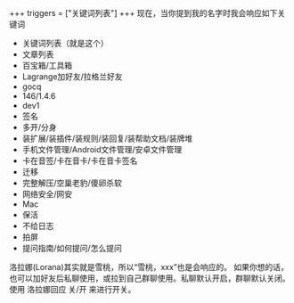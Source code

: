 +++
triggers = ["关键词列表"]
+++
现在，当你提到我的名字时我会响应如下关键词
- 关键词列表（就是这个）
- 文章列表
- 百宝箱/工具箱
- Lagrange加好友/拉格兰好友
- gocq
- 146/1.4.6
- dev1
- 签名
- 多开/分身
- 装扩展/装插件/装规则/装回复/装帮助文档/装牌堆
- 手机文件管理/Android文件管理/安卓文件管理
- 卡在音签/卡在音卡/卡在音卡签名
- 迁移
- 完整解压/空巢老豹/傻卵杀软
- 网络安全/网安
- Mac
- 保活
- 不给日志
- 拍屏
- 提问指南/如何提问/怎么提问

洛拉娜(Lorana)其实就是雪桃，所以“雪桃，xxx”也是会响应的。
如果你想的话，也可以加好友后私聊使用，或拉到自己群聊使用。私聊默认开启，群聊默认关闭。
使用 洛拉娜回应 关/开 来进行开关。
